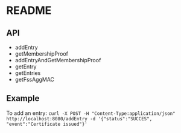 # README

## API
- addEntry
- getMembershipProof
- addEntryAndGetMembershipProof
- getEntry
- getEntries
- getFssAggMAC

## Example
To add an entry: 
`curl -X POST -H "Content-Type:application/json" http://localhost:8080/addEntry -d '{"status":"SUCCES", "event":"Certificate issued"}'`